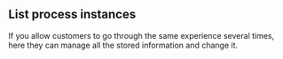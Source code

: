 ## List process instances
If you allow customers to go through the same experience several times, here they can manage all the stored information and change it.
